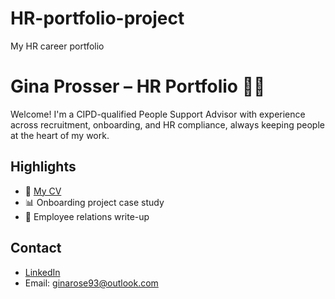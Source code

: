 # HR-portfolio-project
My HR career portfolio
# Gina Prosser – HR Portfolio 👩‍💼

Welcome! I'm a CIPD-qualified People Support Advisor with experience across recruitment, onboarding, and HR compliance, always keeping people at the heart of my work.

## Highlights
- 📄 [My CV](cv-gina-rose.pdf)
- 📊 Onboarding project case study
- 🤝 Employee relations write-up

## Contact
- [LinkedIn](https://www.linkedin.com/in/ginaroseprosser)
- Email: ginarose93@outlook.com
